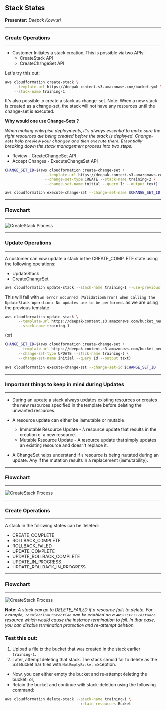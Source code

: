 
## Stack States
**Presenter:**  *Deepak Kovvuri*

---
### Create Operations
---

* Customer Initiates a stack creation. This is possible via two APIs:
  * CreateStack API
  * CreateChangeSet API

Let's try this out:

```bash
aws cloudformation create-stack \
    --template-url https://deepak-content.s3.amazonaws.com/bucket.yml \
    --stack-name training-1
```
It's also possible to create a stack as change-set. Note: When a new stack is created as a change-set, the stack will not have any resources until the change-set is executed. 

**Why would one use Change-Sets ?**

*When making enterpise deployments, it's always essential to make sure the right resources are being created before the stack is deployed. Change-sets help preview your changes and then execute them. Essentially breaking down the stack management process into two steps:*

* Review - CreateChangeSet API
* Accept Changes - ExecuteChangeSet API

```bash
CHANGE_SET_ID=$(aws cloudformation create-change-set \
                  --template-url https://deepak-content.s3.amazonaws.com/bucket.yml \
                  --change-set-type CREATE --stack-name training-2 \
                  --change-set-name initial --query Id --output text)
```

```bash
aws cloudformation execute-change-set --change-set-name $CHANGE_SET_ID
```

---

### Flowchart

---

<img src="https://deepak-content.s3.amazonaws.com/CreateStack.png"
     alt="CreateStack Process"
     style="float: center; margin-right: 10px;" />

---

### Update Operations

---

A customer can now update a stack in the CREATE_COMPLETE state using the following operations:

  * UpdateStack
  * CreateChangeSet

```bash
aws cloudformation update-stack --stack-name training-1 --use-previous-template 
```

This will fail with `An error occurred (ValidationError) when calling the UpdateStack operation: No updates are to be performed.` as we are using the previous template.



```bash
aws cloudformation update-stack \
      --template-url https://deepak-content.s3.amazonaws.com/bucket_new.yml \
      --stack-name training-1
```
(or)

```bash
CHANGE_SET_ID=$(aws cloudformation create-change-set \
      --template-url https://deepak-content.s3.amazonaws.com/bucket_new.yml \
      --change-set-type UPDATE --stack-name training-1 \
      --change-set-name initial --query Id --output text)
```

```bash
aws cloudformation execute-change-set --change-set-id $CHANGE_SET_ID
```

---

### Important things to keep in mind during Updates

---

*  During an update a stack always updates existing resources or creates the new resources specified in the template before deleting the unwanted resources.

* A resource update can either be immutable or mutable.

  * Immutable Resource Update - A resource update that results in the creation of a new resource.
  * Mutable Resource Update - A resource update that simply updates an existing resource and doesn't replace it.

* A ChangeSet helps understand if a resource is being mutated during an update. Any if the mutation results in a replacement (immutability).

---

### Flowchart

---

<img src="https://deepak-content.s3.amazonaws.com/UpdateStack.png"
     alt="CreateStack Process"
     style="float: center; margin-right: 10px;" />

---
### Create Operations
---

A stack in the following states can be deleted:

 * CREATE_COMPLETE
 * ROLLBACK_COMPLETE
 * ROLLBACK_FAILED
 * UPDATE_COMPLETE
 * UPDATE_ROLLBACK_COMPLETE
 * UPDATE_IN_PROGRESS
 * UPDATE_ROLLBACK_IN_PROGRESS

---

### Flowchart

---

<img src="https://deepak-content.s3.amazonaws.com/DeleteStack.png"
     alt="CreateStack Process"
     style="float: center; margin-right: 10px;" />

**Note:** *A stack can go to DELETE_FAILED if a resource fails to delete. For example, `TerminationProtection` can be enabled on a `AWS::EC2::Instance` resource which would cause the instance termination to fail. In that case, you can disable termination protection and re-attempt deletion.*

### Test this out:

1. Upload a file to the bucket that was created in the stack earlier `training-1`.
2. Later, attempt deleting that stack. The stack should fail to delete as the S3 Bucket has files with `NotEmptyBucket` Exception.

* Now, you can either empty the bucket and re-attempt deleting the bucket; or, 
* Retain the bucket and continue with stack-deletion using the following command:

```bash
aws cloudformation delete-stack --stack-name training-1 \
                                --retain-resources Bucket
```

